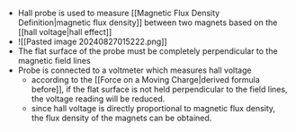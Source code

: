 - Hall probe is used to measure [[Magnetic Flux Density Definition|magnetic flux density]] between two magnets based on the [[hall voltage|hall effect]]
- ![[Pasted image 20240827015222.png]]
- The flat surface of the probe must be completely perpendicular to the magnetic field lines
- Probe is connected to a voltmeter which measures hall voltage
	- according to the [[Force on a Moving Charge|derived formula before]], if the flat surface is not held perpendicular to the field lines, the voltage reading will be reduced. 
	- since hall voltage is directly proportional to magnetic flux density, the flux density of the magnets can be obtained.